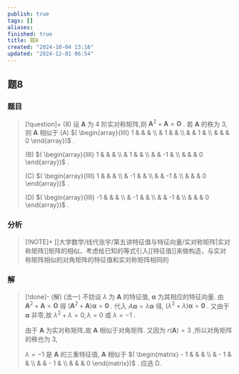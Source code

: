 ```yaml
---
publish: true
tags: []
aliases: 
finished: true
title: 题8
created: "2024-10-04 13:16"
updated: "2024-12-01 06:54"
---
```

## 题8
### 题目
> [!question]+
> (8) 设 $\mathbf{A}$ 为 4 阶实对称矩阵,则 ${\mathbf{A}}^{2} + \mathbf{A} = \mathbf{O}$ . 若 $\mathbf{A}$ 的秩为 3,则 $\mathbf{A}$ 相似于 
> (A) $( \begin{array}{llll} 1 & & & \\   & 1 & & \\   & & 1 & \\   & & & 0 \end{array})$ . 
> 
> (B) $( \begin{array}{llll} 1 & & & \\   & 1 & & \\   & & -1 & \\   & & & 0 \end{array})$ .
> 
> (C) $( \begin{array}{llll} 1 & & & \\   & -1 & & \\   & & -1 & \\   & & & 0 \end{array})$ .
> 
> (D) $( \begin{array}{llll} -1 & & & \\   & -1 & & \\   & & -1 & \\   & & & 0 \end{array})$ .
### 分析
> [!NOTE]+
> [[大学数学/线代张宇/第五讲特征值与特征向量/实对称矩阵|实对称矩阵]]矩阵的相似，考虑给已知的等式引入[[特征值]]来做构造，与实对称矩阵相似的对角矩阵的特征值和实对称矩阵相同的
### 解
> [!done]-
> (解) (法一) 不妨设 $\lambda$ 为 $\mathbf{A}$ 的特征值, $\mathbf{\alpha }$ 为其相应的特征向量. 由 ${\mathbf{A}}^{2} + \mathbf{A} = \mathbf{O}$ 得 $( {{\mathbf{A}}^{2} + \mathbf{A}}) \mathbf{\alpha } = \mathbf{0}$ . 代入 $A\mathbf{\alpha } = \lambda \mathbf{\alpha }$ 得, $( {{\lambda }^{2} + \lambda }) \mathbf{\alpha } = \mathbf{0}$ . 又由于 $\mathbf{\alpha }$ 非零,故 ${\lambda }^{2} + \lambda  = 0,\lambda  = 0$ 或 $\lambda  =  - 1$ .
> 
> 由于 $\mathbf{A}$ 为实对称矩阵,故 $\mathbf{A}$ 相似于对角矩阵. 又因为 $r( \mathbf{A})  = 3$ ,所以对角矩阵的秩也为 3,
> 
> $\lambda  =  - 1$ 是 $\mathbf{A}$ 的三重特征值, $\mathbf{A}$ 相似于 $( \begin{matrix}  - 1 & & & \\   &  - 1 & & \\   & &  - 1 & \\   & & & 0 \end{matrix})$ . 应选 D.